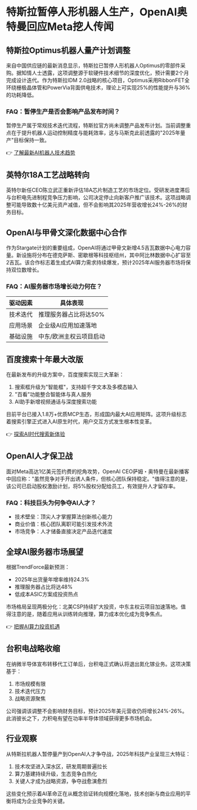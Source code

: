 # 特斯拉暂停人形机器人生产，OpenAI奥特曼回应Meta挖人传闻

## 特斯拉Optimus机器人量产计划调整
来自中国供应链的最新消息显示，特斯拉已暂停人形机器人Optimus的零部件采购。据知情人士透露，这项调整源于软硬件技术细节的深度优化，预计需要2个月完成设计迭代。作为特斯拉IDM 2.0战略的核心项目，Optimus采用RibbonFET全环绕栅极晶体管和PowerVia背面供电技术，理论上可实现25%的性能提升与36%的功耗降低。

### FAQ：暂停生产是否会影响产品发布时间？
暂停生产属于常规技术迭代流程，特斯拉官方尚未调整产品发布计划。当前调整重点在于提升机器人运动控制精度与能耗效率，这与马斯克此前透露的"2025年量产"目标保持一致。

👉 [了解最新AI机器人技术趋势](https://bit.ly/okx_welcome)

## 英特尔18A工艺战略转向
英特尔新任CEO陈立武正重新评估18A芯片制造工艺的市场定位。受研发进度滞后与台积电先进制程竞争压力影响，公司决定停止向新客户推广该技术。这项战略调整可能导致数十亿美元资产减值，但不会影响其2025年营收增长24%-26%的财务目标。

## OpenAI与甲骨文深化数据中心合作
作为Stargate计划的重要组成，OpenAI将通过甲骨文新增4.5吉瓦数据中心电力容量。新设施将分布在德克萨斯、密歇根等科技枢纽州，其中阿比林数据中心扩容至2吉瓦。该合作标志着生成式AI算力需求持续爆发，预计2025年AI服务器市场将保持双位数增长。

### FAQ：AI服务器市场增长动力何在？
| 驱动因素 | 具体表现 |
|---------|----------|
| 技术迭代 | 推理服务器占比将达50% |
| 应用场景 | 企业级AI应用加速落地 |
| 基础设施 | 中东/欧洲主权云项目启动 |

## 百度搜索十年最大改版
在最新发布的升级方案中，百度搜索实现三大革新：
1. 搜索框升级为"智能框"，支持超千字文本及多模态输入
2. "百看"功能整合智能体与真人服务
3. AI助手新增视频通话与深度搜索功能

目前平台已接入1.8万+优质MCP生态，形成国内最大AI应用矩阵。这项升级标志着搜索引擎正式进入AI原生时代，用户交互方式发生根本性变革。

👉 [探索AI时代搜索新体验](https://bit.ly/okx_welcome)

## OpenAI人才保卫战
面对Meta高达1亿美元签约费的挖角攻势，OpenAI CEO萨姆・奥特曼在最新播客中回应称："虽然竞争对手开出诱人条件，但核心团队保持稳定。"值得注意的是，该公司已启动股权激励计划，将5%股权分配给员工，有效提升人才留存率。

### FAQ：科技巨头为何争夺AI人才？
- 技术壁垒：顶尖人才掌握算法创新核心能力
- 商业价值：核心团队离职可能引发技术外流
- 市场竞争：人才储备直接决定产品迭代速度

## 全球AI服务器市场展望
根据TrendForce最新预测：
- 2025年出货量年增率维持24.3%
- 推理服务器占比将达48%
- 低成本ASIC方案成投资热点

市场格局呈现两极分化：北美CSP持续扩大投资，中东主权云项目加速落地。值得注意的是，随着应用从训练转向推理，算力成本优化成为竞争焦点。

👉 [把握AI算力投资机遇](https://bit.ly/okx_welcome)

## 台积电战略收缩
在纳微半导体宣布转移代工订单后，台积电正式确认将退出氮化镓业务。这项决策基于：
1. 市场规模有限
2. 技术迭代压力
3. 战略资源聚焦

公司强调该调整不会影响财务目标，预计2025年美元营收仍将增长24%-26%。此消彼长之下，力积电有望在功率半导体领域获得更多市场机会。

## 行业观察
从特斯拉机器人暂停量产到OpenAI人才争夺战，2025年科技产业呈现三大特征：
1. 技术攻坚进入深水区，研发周期普遍拉长
2. 算力基建持续升级，生态竞争白热化
3. 关键人才成为战略资源，争夺战愈演愈烈

这些变化预示着AI革命正在从概念验证转向规模化落地，技术创新与商业应用的平衡将成为企业竞争的关键。